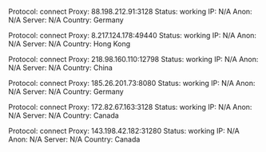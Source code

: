 Protocol: connect
Proxy: 88.198.212.91:3128
Status: working
IP: N/A
Anon: N/A
Server: N/A
Country: Germany

Protocol: connect
Proxy: 8.217.124.178:49440
Status: working
IP: N/A
Anon: N/A
Server: N/A
Country: Hong Kong

Protocol: connect
Proxy: 218.98.160.110:12798
Status: working
IP: N/A
Anon: N/A
Server: N/A
Country: China

Protocol: connect
Proxy: 185.26.201.73:8080
Status: working
IP: N/A
Anon: N/A
Server: N/A
Country: Germany

Protocol: connect
Proxy: 172.82.67.163:3128
Status: working
IP: N/A
Anon: N/A
Server: N/A
Country: Canada

Protocol: connect
Proxy: 143.198.42.182:31280
Status: working
IP: N/A
Anon: N/A
Server: N/A
Country: Canada

